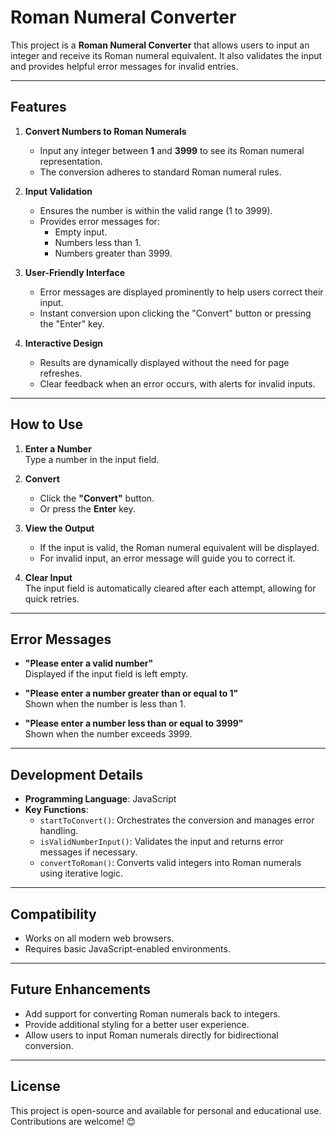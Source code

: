# Roman Numeral Converter

This project is a **Roman Numeral Converter** that allows users to input an integer and receive its Roman numeral equivalent. It also validates the input and provides helpful error messages for invalid entries.

---

## Features

1. **Convert Numbers to Roman Numerals**  
   - Input any integer between **1** and **3999** to see its Roman numeral representation.
   - The conversion adheres to standard Roman numeral rules.

2. **Input Validation**  
   - Ensures the number is within the valid range (1 to 3999).
   - Provides error messages for:
     - Empty input.
     - Numbers less than 1.
     - Numbers greater than 3999.

3. **User-Friendly Interface**  
   - Error messages are displayed prominently to help users correct their input.
   - Instant conversion upon clicking the "Convert" button or pressing the "Enter" key.

4. **Interactive Design**  
   - Results are dynamically displayed without the need for page refreshes.
   - Clear feedback when an error occurs, with alerts for invalid inputs.

---

## How to Use

1. **Enter a Number**  
   Type a number in the input field.

2. **Convert**  
   - Click the **"Convert"** button.
   - Or press the **Enter** key.

3. **View the Output**  
   - If the input is valid, the Roman numeral equivalent will be displayed.
   - For invalid input, an error message will guide you to correct it.

4. **Clear Input**  
   The input field is automatically cleared after each attempt, allowing for quick retries.

---

## Error Messages

- **"Please enter a valid number"**  
  Displayed if the input field is left empty.
  
- **"Please enter a number greater than or equal to 1"**  
  Shown when the number is less than 1.

- **"Please enter a number less than or equal to 3999"**  
  Shown when the number exceeds 3999.

---

## Development Details

- **Programming Language**: JavaScript
- **Key Functions**:
  - `startToConvert()`: Orchestrates the conversion and manages error handling.
  - `isValidNumberInput()`: Validates the input and returns error messages if necessary.
  - `convertToRoman()`: Converts valid integers into Roman numerals using iterative logic.

---

## Compatibility

- Works on all modern web browsers.
- Requires basic JavaScript-enabled environments.

---

## Future Enhancements

- Add support for converting Roman numerals back to integers.
- Provide additional styling for a better user experience.
- Allow users to input Roman numerals directly for bidirectional conversion.

---

## License

This project is open-source and available for personal and educational use. Contributions are welcome! 😊
